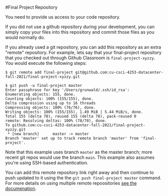 #Final Project Repository

You need to provide us access to your code repository.

If you did not use a github repository during your development, you can simply copy your files into this repository and commit those files as you would normally do.

If you already used a git repository, you can add this repository as an extra "remote" repository. For example, lets say that your final-project repository that you checked out through Github Classroom is `final-project-xyzzy`. You would execute the following steps:

```
$ git remote add final-project git@github.com:cu-csci-4253-datacenter-fall-2021/final-project-xyzzy.git

$ git push -u final-project master
Enter passphrase for key '/Users/grunwald/.ssh/id_rsa':
Enumerating objects: 155, done.
Counting objects: 100% (155/155), done.
Delta compression using up to 16 threads
Compressing objects: 100% (76/76), done.
Writing objects: 100% (155/155), 1.49 MiB | 5.44 MiB/s, done.
Total 155 (delta 78), reused 155 (delta 78), pack-reused 0
remote: Resolving deltas: 100% (78/78), done.
To github.com:cu-csci-4253-datacenter-fall-2021/final-project-xyzzy.git
 * [new branch]      master -> master
Branch 'master' set up to track remote branch 'master' from 'final-project'.
```

Note that this example uses branch `master` as the master branch; more recent git repos would use the branch `main`. This example also assumes you're using SSH-based authentication.

You can add this remote repository link right away and then continue to push updated to it using the the `git push final-project master` command. For more details on using multiple remote repoositories [see the documenation](https://git-scm.com/book/ms/v2/Git-Basics-Working-with-Remotes).
